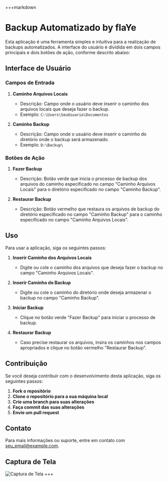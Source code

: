 +++markdown
# Backup Automatizado by flaYe

Esta aplicação é uma ferramenta simples e intuitiva para a realização de backups automatizados. A interface do usuário é dividida em dois campos principais e dois botões de ação, conforme descrito abaixo:

## Interface de Usuário

### Campos de Entrada

1. **Caminho Arquivos Locais**
   - Descrição: Campo onde o usuário deve inserir o caminho dos arquivos locais que deseja fazer o backup.
   - Exemplo: `C:\Users\SeuUsuario\Documentos`

2. **Caminho Backup**
   - Descrição: Campo onde o usuário deve inserir o caminho do diretório onde o backup será armazenado.
   - Exemplo: `D:\Backup\`

### Botões de Ação

1. **Fazer Backup**
   - Descrição: Botão verde que inicia o processo de backup dos arquivos do caminho especificado no campo "Caminho Arquivos Locais" para o diretório especificado no campo "Caminho Backup".
   
2. **Restaurar Backup**
   - Descrição: Botão vermelho que restaura os arquivos de backup do diretório especificado no campo "Caminho Backup" para o caminho especificado no campo "Caminho Arquivos Locais".

## Uso

Para usar a aplicação, siga os seguintes passos:

1. **Inserir Caminho dos Arquivos Locais**
   - Digite ou cole o caminho dos arquivos que deseja fazer o backup no campo "Caminho Arquivos Locais".

2. **Inserir Caminho do Backup**
   - Digite ou cole o caminho do diretório onde deseja armazenar o backup no campo "Caminho Backup".

3. **Iniciar Backup**
   - Clique no botão verde "Fazer Backup" para iniciar o processo de backup.

4. **Restaurar Backup**
   - Caso precise restaurar os arquivos, insira os caminhos nos campos apropriados e clique no botão vermelho "Restaurar Backup".

## Contribuição

Se você deseja contribuir com o desenvolvimento desta aplicação, siga os seguintes passos:

1. **Fork o repositório**
2. **Clone o repositório para a sua máquina local**
3. **Crie uma branch para suas alterações**
4. **Faça commit das suas alterações**
5. **Envie um pull request**

## Contato

Para mais informações ou suporte, entre em contato com [seu_email@example.com](mailto:seu_email@example.com).

## Captura de Tela

![Captura de Tela](./mnt/data/Captura%20de%20tela%202024-06-18%20214448.png)
+++
